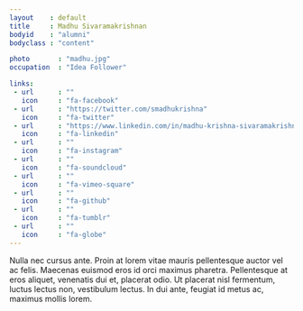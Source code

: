 ```yaml
---
layout    : default
title     : Madhu Sivaramakrishnan
bodyid    : "alumni"
bodyclass : "content"

photo       : "madhu.jpg"
occupation  : "Idea Follower"

links:
 - url      : ""
   icon     : "fa-facebook"
 - url      : "https://twitter.com/smadhukrishna"
   icon     : "fa-twitter"
 - url      : "https://www.linkedin.com/in/madhu-krishna-sivaramakrishnan-01a8915"
   icon     : "fa-linkedin"
 - url      : ""
   icon     : "fa-instagram"
 - url      : ""
   icon     : "fa-soundcloud"
 - url      : ""
   icon     : "fa-vimeo-square"
 - url      : ""
   icon     : "fa-github"
 - url      : ""
   icon     : "fa-tumblr"
 - url      : ""
   icon     : "fa-globe"
---
```


Nulla nec cursus ante. Proin at lorem vitae mauris pellentesque auctor vel ac felis. Maecenas euismod eros id orci maximus pharetra. Pellentesque at eros aliquet, venenatis dui et, placerat odio. Ut placerat nisl fermentum, luctus lectus non, vestibulum lectus. In dui ante, feugiat id metus ac, maximus mollis lorem. 